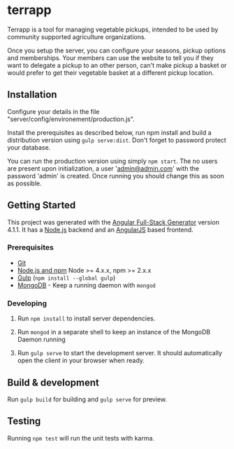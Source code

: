 # terrapp

Terrapp is a tool for managing vegetable pickups, intended to be used by community supported agriculture organizations.

Once you setup the server, you can configure your seasons, pickup options and memberships. Your members can use the website to tell you if they want to delegate a pickup to an other person, can't make pickup a basket or would prefer to get their vegetable basket at a different pickup location.

## Installation
Configure your details in the file "server/config/environement/production.js".

Install the prerequisites as described below, run npm install and build a distribution version using `gulp serve:dist`. Don't forget to password protect your database.

You can run the production version using simply `npm start`. The no users are present upon initialization, a user 'admin@admin.com' with the password 'admin' is created. Once running you should change this as soon as possible.

## Getting Started

This project was generated with the [Angular Full-Stack Generator](https://github.com/DaftMonk/generator-angular-fullstack) version 4.1.1. It has a [Node.js](nodejs.org) backend and an [AngularJS](angularjs.org) based frontend.


### Prerequisites

- [Git](https://git-scm.com/)
- [Node.js and npm](nodejs.org) Node >= 4.x.x, npm >= 2.x.x
- [Gulp](http://gulpjs.com/) (`npm install --global gulp`)
- [MongoDB](https://www.mongodb.org/) - Keep a running daemon with `mongod`

### Developing

1. Run `npm install` to install server dependencies.

2. Run `mongod` in a separate shell to keep an instance of the MongoDB Daemon running

3. Run `gulp serve` to start the development server. It should automatically open the client in your browser when ready.

## Build & development

Run `gulp build` for building and `gulp serve` for preview.

## Testing

Running `npm test` will run the unit tests with karma.
